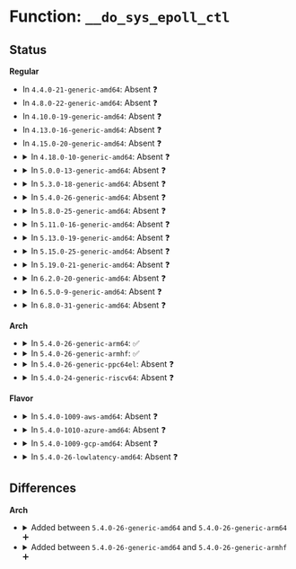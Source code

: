 # Function: <code>__do_sys_epoll_ctl</code>

## Status
<b>Regular</b>
<ul>
<li>
In <code>4.4.0-21-generic-amd64</code>: Absent ❓
</li>
<li>
In <code>4.8.0-22-generic-amd64</code>: Absent ❓
</li>
<li>
In <code>4.10.0-19-generic-amd64</code>: Absent ❓
</li>
<li>
In <code>4.13.0-16-generic-amd64</code>: Absent ❓
</li>
<li>
In <code>4.15.0-20-generic-amd64</code>: Absent ❓
</li>
<li>
<details>
<summary>In <code>4.18.0-10-generic-amd64</code>: Absent ❓</summary>

```json
{
  "name": "__do_sys_epoll_ctl",
  "collision_type": "Unique Static",
  "inline_type": "Full",
  "funcs": [
    {
      "addr": 18446744071581908513,
      "name": "__do_sys_epoll_ctl",
      "external": false,
      "loc": "fs/eventpoll.c:1999",
      "file": "fs/eventpoll.c",
      "inline": "declared, inlined",
      "caller_inline": [
        "fs/eventpoll.c:__ia32_sys_epoll_ctl",
        "fs/eventpoll.c:__x64_sys_epoll_ctl"
      ],
      "caller_func": []
    }
  ],
  "symbols": []
}
```
</details>
</li>
<li>
<details>
<summary>In <code>5.0.0-13-generic-amd64</code>: Absent ❓</summary>

```json
{
  "name": "__do_sys_epoll_ctl",
  "collision_type": "Unique Static",
  "inline_type": "Full",
  "funcs": [
    {
      "addr": 18446744071581991025,
      "name": "__do_sys_epoll_ctl",
      "external": false,
      "loc": "fs/eventpoll.c:2025",
      "file": "fs/eventpoll.c",
      "inline": "declared, inlined",
      "caller_inline": [
        "fs/eventpoll.c:__ia32_sys_epoll_ctl",
        "fs/eventpoll.c:__x64_sys_epoll_ctl"
      ],
      "caller_func": []
    }
  ],
  "symbols": []
}
```
</details>
</li>
<li>
<details>
<summary>In <code>5.3.0-18-generic-amd64</code>: Absent ❓</summary>

```json
{
  "name": "__do_sys_epoll_ctl",
  "collision_type": "Unique Static",
  "inline_type": "Full",
  "funcs": [
    {
      "addr": 18446744071582126321,
      "name": "__do_sys_epoll_ctl",
      "external": false,
      "loc": "fs/eventpoll.c:2103",
      "file": "fs/eventpoll.c",
      "inline": "declared, inlined",
      "caller_inline": [
        "fs/eventpoll.c:__ia32_sys_epoll_ctl",
        "fs/eventpoll.c:__x64_sys_epoll_ctl"
      ],
      "caller_func": []
    }
  ],
  "symbols": []
}
```
</details>
</li>
<li>
<details>
<summary>In <code>5.4.0-26-generic-amd64</code>: Absent ❓</summary>

```json
{
  "name": "__do_sys_epoll_ctl",
  "collision_type": "Unique Static",
  "inline_type": "Full",
  "funcs": [
    {
      "addr": 18446744071582207713,
      "name": "__do_sys_epoll_ctl",
      "external": false,
      "loc": "fs/eventpoll.c:2103",
      "file": "fs/eventpoll.c",
      "inline": "declared, inlined",
      "caller_inline": [
        "fs/eventpoll.c:__ia32_sys_epoll_ctl",
        "fs/eventpoll.c:__x64_sys_epoll_ctl"
      ],
      "caller_func": []
    }
  ],
  "symbols": []
}
```
</details>
</li>
<li>
<details>
<summary>In <code>5.8.0-25-generic-amd64</code>: Absent ❓</summary>

```json
{
  "name": "__do_sys_epoll_ctl",
  "collision_type": "Unique Static",
  "inline_type": "Full",
  "funcs": [
    {
      "addr": 18446744071582446303,
      "name": "__do_sys_epoll_ctl",
      "external": false,
      "loc": "fs/eventpoll.c:2272",
      "file": "fs/eventpoll.c",
      "inline": "declared, inlined",
      "caller_inline": [
        "fs/eventpoll.c:__ia32_sys_epoll_ctl",
        "fs/eventpoll.c:__x64_sys_epoll_ctl"
      ],
      "caller_func": []
    }
  ],
  "symbols": []
}
```
</details>
</li>
<li>
<details>
<summary>In <code>5.11.0-16-generic-amd64</code>: Absent ❓</summary>

```json
{
  "name": "__do_sys_epoll_ctl",
  "collision_type": "Unique Static",
  "inline_type": "Full",
  "funcs": [
    {
      "addr": 18446744071582502991,
      "name": "__do_sys_epoll_ctl",
      "external": false,
      "loc": "fs/eventpoll.c:2169",
      "file": "fs/eventpoll.c",
      "inline": "declared, inlined",
      "caller_inline": [
        "fs/eventpoll.c:__ia32_sys_epoll_ctl",
        "fs/eventpoll.c:__x64_sys_epoll_ctl"
      ],
      "caller_func": []
    }
  ],
  "symbols": []
}
```
</details>
</li>
<li>
<details>
<summary>In <code>5.13.0-19-generic-amd64</code>: Absent ❓</summary>

```json
{
  "name": "__do_sys_epoll_ctl",
  "collision_type": "Unique Static",
  "inline_type": "Full",
  "funcs": [
    {
      "addr": 18446744071582530420,
      "name": "__do_sys_epoll_ctl",
      "external": false,
      "loc": "fs/eventpoll.c:2175",
      "file": "fs/eventpoll.c",
      "inline": "declared, inlined",
      "caller_inline": [
        "fs/eventpoll.c:__ia32_sys_epoll_ctl",
        "fs/eventpoll.c:__x64_sys_epoll_ctl"
      ],
      "caller_func": []
    }
  ],
  "symbols": []
}
```
</details>
</li>
<li>
<details>
<summary>In <code>5.15.0-25-generic-amd64</code>: Absent ❓</summary>

```json
{
  "name": "__do_sys_epoll_ctl",
  "collision_type": "Unique Static",
  "inline_type": "Full",
  "funcs": [
    {
      "addr": 18446744071582846484,
      "name": "__do_sys_epoll_ctl",
      "external": false,
      "loc": "fs/eventpoll.c:2176",
      "file": "fs/eventpoll.c",
      "inline": "declared, inlined",
      "caller_inline": [
        "fs/eventpoll.c:__ia32_sys_epoll_ctl",
        "fs/eventpoll.c:__x64_sys_epoll_ctl"
      ],
      "caller_func": []
    }
  ],
  "symbols": []
}
```
</details>
</li>
<li>
<details>
<summary>In <code>5.19.0-21-generic-amd64</code>: Absent ❓</summary>

```json
{
  "name": "__do_sys_epoll_ctl",
  "collision_type": "Unique Static",
  "inline_type": "Full",
  "funcs": [
    {
      "addr": 18446744071583408111,
      "name": "__do_sys_epoll_ctl",
      "external": false,
      "loc": "fs/eventpoll.c:2205",
      "file": "fs/eventpoll.c",
      "inline": "declared, inlined",
      "caller_inline": [
        "fs/eventpoll.c:__ia32_sys_epoll_ctl",
        "fs/eventpoll.c:__x64_sys_epoll_ctl"
      ],
      "caller_func": []
    }
  ],
  "symbols": []
}
```
</details>
</li>
<li>
<details>
<summary>In <code>6.2.0-20-generic-amd64</code>: Absent ❓</summary>

```json
{
  "name": "__do_sys_epoll_ctl",
  "collision_type": "Unique Static",
  "inline_type": "Full",
  "funcs": [
    {
      "addr": 18446744071583994991,
      "name": "__do_sys_epoll_ctl",
      "external": false,
      "loc": "fs/eventpoll.c:2207",
      "file": "fs/eventpoll.c",
      "inline": "declared, inlined",
      "caller_inline": [
        "fs/eventpoll.c:__ia32_sys_epoll_ctl",
        "fs/eventpoll.c:__x64_sys_epoll_ctl"
      ],
      "caller_func": []
    }
  ],
  "symbols": []
}
```
</details>
</li>
<li>
<details>
<summary>In <code>6.5.0-9-generic-amd64</code>: Absent ❓</summary>

```json
{
  "name": "__do_sys_epoll_ctl",
  "collision_type": "Unique Static",
  "inline_type": "Full",
  "funcs": [
    {
      "addr": 18446744071584219663,
      "name": "__do_sys_epoll_ctl",
      "external": false,
      "loc": "fs/eventpoll.c:2275",
      "file": "fs/eventpoll.c",
      "inline": "declared, inlined",
      "caller_inline": [
        "fs/eventpoll.c:__ia32_sys_epoll_ctl",
        "fs/eventpoll.c:__x64_sys_epoll_ctl"
      ],
      "caller_func": []
    }
  ],
  "symbols": []
}
```
</details>
</li>
<li>
<details>
<summary>In <code>6.8.0-31-generic-amd64</code>: Absent ❓</summary>

```json
{
  "name": "__do_sys_epoll_ctl",
  "collision_type": "Unique Static",
  "inline_type": "Full",
  "funcs": [
    {
      "addr": 18446744071584434207,
      "name": "__do_sys_epoll_ctl",
      "external": false,
      "loc": "fs/eventpoll.c:2266",
      "file": "fs/eventpoll.c",
      "inline": "declared, inlined",
      "caller_inline": [
        "fs/eventpoll.c:__ia32_sys_epoll_ctl",
        "fs/eventpoll.c:__x64_sys_epoll_ctl"
      ],
      "caller_func": []
    }
  ],
  "symbols": []
}
```
</details>
</li>
</ul>
<b>Arch</b>
<ul>
<li>
<details>
<summary>In <code>5.4.0-26-generic-arm64</code>: ✅</summary>

```c
long int __do_sys_epoll_ctl(int epfd, int op, int fd, struct epoll_event * event)
```

```json
{
  "name": "__do_sys_epoll_ctl",
  "collision_type": "Unique Static",
  "inline_type": "No",
  "funcs": [
    {
      "addr": 18446603336493767912,
      "name": "__do_sys_epoll_ctl",
      "external": false,
      "loc": "fs/eventpoll.c:2103",
      "file": "fs/eventpoll.c",
      "inline": "seen, unknown",
      "caller_inline": [],
      "caller_func": [
        "fs/eventpoll.c:__arm64_sys_epoll_ctl"
      ]
    }
  ],
  "symbols": [
    {
      "addr": 18446603336493767912,
      "name": "__do_sys_epoll_ctl",
      "section": ".text",
      "bind": "STB_LOCAL",
      "size": 2280
    }
  ]
}
```
</details>
</li>
<li>
<details>
<summary>In <code>5.4.0-26-generic-armhf</code>: ✅</summary>

```c
long int __do_sys_epoll_ctl(int epfd, int op, int fd, struct epoll_event * event)
```

```json
{
  "name": "__do_sys_epoll_ctl",
  "collision_type": "Unique Static",
  "inline_type": "No",
  "funcs": [
    {
      "addr": 3227285856,
      "name": "__do_sys_epoll_ctl",
      "external": false,
      "loc": "fs/eventpoll.c:2103",
      "file": "fs/eventpoll.c",
      "inline": "seen, unknown",
      "caller_inline": [],
      "caller_func": [
        "fs/eventpoll.c:__se_sys_epoll_ctl"
      ]
    }
  ],
  "symbols": [
    {
      "addr": 3227285856,
      "name": "__do_sys_epoll_ctl",
      "section": ".text",
      "bind": "STB_LOCAL",
      "size": 1836
    }
  ]
}
```
</details>
</li>
<li>
<details>
<summary>In <code>5.4.0-26-generic-ppc64el</code>: Absent ❓</summary>

```json
{
  "name": "__do_sys_epoll_ctl",
  "collision_type": "Unique Static",
  "inline_type": "Full",
  "funcs": [
    {
      "addr": 13835058055287381840,
      "name": "__do_sys_epoll_ctl",
      "external": false,
      "loc": "fs/eventpoll.c:2103",
      "file": "fs/eventpoll.c",
      "inline": "declared, inlined",
      "caller_inline": [
        "fs/eventpoll.c:__se_sys_epoll_ctl"
      ],
      "caller_func": []
    }
  ],
  "symbols": []
}
```
</details>
</li>
<li>
<details>
<summary>In <code>5.4.0-24-generic-riscv64</code>: Absent ❓</summary>

```json
{
  "name": "__do_sys_epoll_ctl",
  "collision_type": "Unique Static",
  "inline_type": "Full",
  "funcs": [
    {
      "addr": 18446743936273368582,
      "name": "__do_sys_epoll_ctl",
      "external": false,
      "loc": "fs/eventpoll.c:2103",
      "file": "fs/eventpoll.c",
      "inline": "declared, inlined",
      "caller_inline": [
        "fs/eventpoll.c:__se_sys_epoll_ctl"
      ],
      "caller_func": []
    }
  ],
  "symbols": []
}
```
</details>
</li>
</ul>
<b>Flavor</b>
<ul>
<li>
<details>
<summary>In <code>5.4.0-1009-aws-amd64</code>: Absent ❓</summary>

```json
{
  "name": "__do_sys_epoll_ctl",
  "collision_type": "Unique Static",
  "inline_type": "Full",
  "funcs": [
    {
      "addr": 18446744071582176449,
      "name": "__do_sys_epoll_ctl",
      "external": false,
      "loc": "fs/eventpoll.c:2103",
      "file": "fs/eventpoll.c",
      "inline": "declared, inlined",
      "caller_inline": [
        "fs/eventpoll.c:__ia32_sys_epoll_ctl",
        "fs/eventpoll.c:__x64_sys_epoll_ctl"
      ],
      "caller_func": []
    }
  ],
  "symbols": []
}
```
</details>
</li>
<li>
<details>
<summary>In <code>5.4.0-1010-azure-amd64</code>: Absent ❓</summary>

```json
{
  "name": "__do_sys_epoll_ctl",
  "collision_type": "Unique Static",
  "inline_type": "Full",
  "funcs": [
    {
      "addr": 18446744071582111697,
      "name": "__do_sys_epoll_ctl",
      "external": false,
      "loc": "fs/eventpoll.c:2103",
      "file": "fs/eventpoll.c",
      "inline": "declared, inlined",
      "caller_inline": [
        "fs/eventpoll.c:__ia32_sys_epoll_ctl",
        "fs/eventpoll.c:__x64_sys_epoll_ctl"
      ],
      "caller_func": []
    }
  ],
  "symbols": []
}
```
</details>
</li>
<li>
<details>
<summary>In <code>5.4.0-1009-gcp-amd64</code>: Absent ❓</summary>

```json
{
  "name": "__do_sys_epoll_ctl",
  "collision_type": "Unique Static",
  "inline_type": "Full",
  "funcs": [
    {
      "addr": 18446744071582166929,
      "name": "__do_sys_epoll_ctl",
      "external": false,
      "loc": "fs/eventpoll.c:2103",
      "file": "fs/eventpoll.c",
      "inline": "declared, inlined",
      "caller_inline": [
        "fs/eventpoll.c:__ia32_sys_epoll_ctl",
        "fs/eventpoll.c:__x64_sys_epoll_ctl"
      ],
      "caller_func": []
    }
  ],
  "symbols": []
}
```
</details>
</li>
<li>
<details>
<summary>In <code>5.4.0-26-lowlatency-amd64</code>: Absent ❓</summary>

```json
{
  "name": "__do_sys_epoll_ctl",
  "collision_type": "Unique Static",
  "inline_type": "Full",
  "funcs": [
    {
      "addr": 18446744071582235586,
      "name": "__do_sys_epoll_ctl",
      "external": false,
      "loc": "fs/eventpoll.c:2103",
      "file": "fs/eventpoll.c",
      "inline": "declared, inlined",
      "caller_inline": [
        "fs/eventpoll.c:__ia32_sys_epoll_ctl",
        "fs/eventpoll.c:__x64_sys_epoll_ctl"
      ],
      "caller_func": []
    }
  ],
  "symbols": []
}
```
</details>
</li>
</ul>

## Differences
<b>Arch</b>
<ul>
<li>
<details>
<summary>Added between <code>5.4.0-26-generic-amd64</code> and <code>5.4.0-26-generic-arm64</code> ➕</summary>

```c
long int __do_sys_epoll_ctl(int epfd, int op, int fd, struct epoll_event * event)
```
</details>
</li>
<li>
<details>
<summary>Added between <code>5.4.0-26-generic-amd64</code> and <code>5.4.0-26-generic-armhf</code> ➕</summary>

```c
long int __do_sys_epoll_ctl(int epfd, int op, int fd, struct epoll_event * event)
```
</details>
</li>
</ul>
